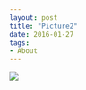```yaml
---
layout: post
title: "Picture2"
date: 2016-01-27
tags: 
- About
---
```



<!-- <div class="polaroid">
  <img src="http://www.aniket.co.uk/b/MWA/ma2.jpg">
</div> -->


<div class="polaroid">
  <img src="https://mahiwedsaniket.github.io/pictures/ma2.jpg">
</div>
